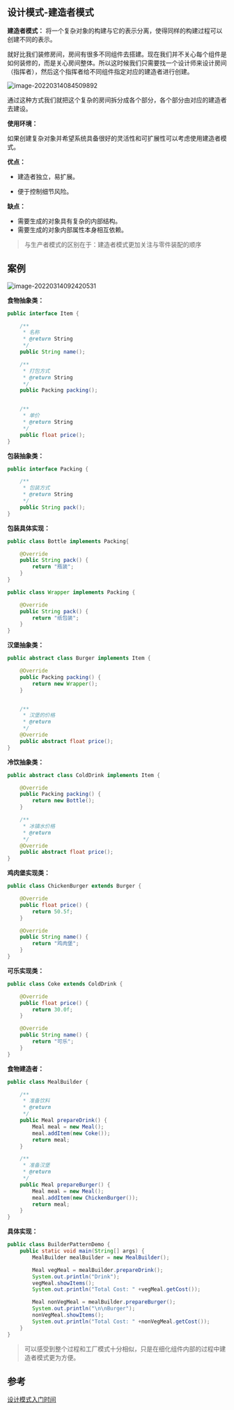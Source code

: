 ## 设计模式-建造者模式

**建造者模式：** 将一个复杂对象的构建与它的表示分离，使得同样的构建过程可以创建不同的表示。

就好比我们装修房间，房间有很多不同组件去搭建。现在我们并不关心每个组件是如何装修的，而是关心房间整体。所以这时候我们只需要找一个设计师来设计房间（指挥者），然后这个指挥者给不同组件指定对应的建造者进行创建。

![image-20220314084509892](https://blog-1300853183.cos.ap-chengdu.myqcloud.com/img/image-20220314084509892.png)

通过这种方式我们就把这个复杂的房间拆分成各个部分，各个部分由对应的建造者去建设。

**使用环境：**

如果创建复杂对象并希望系统具备很好的灵活性和可扩展性可以考虑使用建造者模式。

**优点：**

- 建造者独立，易扩展。 

- 便于控制细节风险。

**缺点：**

- 需要生成的对象具有复杂的内部结构。 
- 需要生成的对象内部属性本身相互依赖。

> 与生产者模式的区别在于：建造者模式更加关注与零件装配的顺序

## 案例

![image-20220314092420531](https://blog-1300853183.cos.ap-chengdu.myqcloud.com/img/image-20220314092420531.png)

**食物抽象类：**

```java
public interface Item {

    /**
     * 名称
     * @return String
     */
    public String name();

    /**
     * 打包方式
     * @return String
     */
    public Packing packing();


    /**
     * 单价
     * @return String
     */
    public float price();
}
```

**包装抽象类：**

```java
public interface Packing {

    /**
     * 包装方式
     * @return String
     */
    public String pack();
}
```

**包装具体实现：**

```java
public class Bottle implements Packing{

    @Override
    public String pack() {
        return "瓶装";
    }
}

public class Wrapper implements Packing {

    @Override
    public String pack() {
        return "纸包装";
    }
}
```

**汉堡抽象类：**

```java
public abstract class Burger implements Item {

    @Override
    public Packing packing() {
        return new Wrapper();
    }


    /**
     * 汉堡的价格
     * @return
     */
    @Override
    public abstract float price();
}
```



**冷饮抽象类：**

```java
public abstract class ColdDrink implements Item {

    @Override
    public Packing packing() {
        return new Bottle();
    }

    /**
     * 冰镇水价格
     * @return
     */
    @Override
    public abstract float price();
}
```



**鸡肉堡实现类：**

```java
public class ChickenBurger extends Burger {

    @Override
    public float price() {
        return 50.5f;
    }

    @Override
    public String name() {
        return "鸡肉堡";
    }
}
```



**可乐实现类：**

```java
public class Coke extends ColdDrink {

    @Override
    public float price() {
        return 30.0f;
    }

    @Override
    public String name() {
        return "可乐";
    }
}
```

**食物建造者：**

```java
public class MealBuilder {

    /**
     * 准备饮料
     * @return
     */
    public Meal prepareDrink() {
        Meal meal = new Meal();
        meal.addItem(new Coke());
        return meal;
    }

    /**
     * 准备汉堡
     * @return
     */
    public Meal prepareBurger() {
        Meal meal = new Meal();
        meal.addItem(new ChickenBurger());
        return meal;
    }
}
```

**具体实现：**

```java
public class BuilderPatternDemo {
    public static void main(String[] args) {
        MealBuilder mealBuilder = new MealBuilder();

        Meal vegMeal = mealBuilder.prepareDrink();
        System.out.println("Drink");
        vegMeal.showItems();
        System.out.println("Total Cost: " +vegMeal.getCost());

        Meal nonVegMeal = mealBuilder.prepareBurger();
        System.out.println("\n\nBurger");
        nonVegMeal.showItems();
        System.out.println("Total Cost: " +nonVegMeal.getCost());
    }
}
```

> 可以感受到整个过程和工厂模式十分相似，只是在细化组件内部的过程中建造者模式更为方便。

## 参考

[设计模式入门时间](https://www.cmsblogs.com/article/1407700167670501376)

